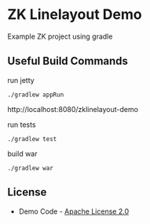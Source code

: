 # ZK Linelayout Demo

Example ZK project using gradle

## Useful Build Commands

run jetty
```
./gradlew appRun
```

http://localhost:8080/zklinelayout-demo

run tests
```
./gradlew test
```

build war
```
./gradlew war
```

## License
* Demo Code - [Apache License 2.0](http://www.apache.org/licenses/LICENSE-2.0)